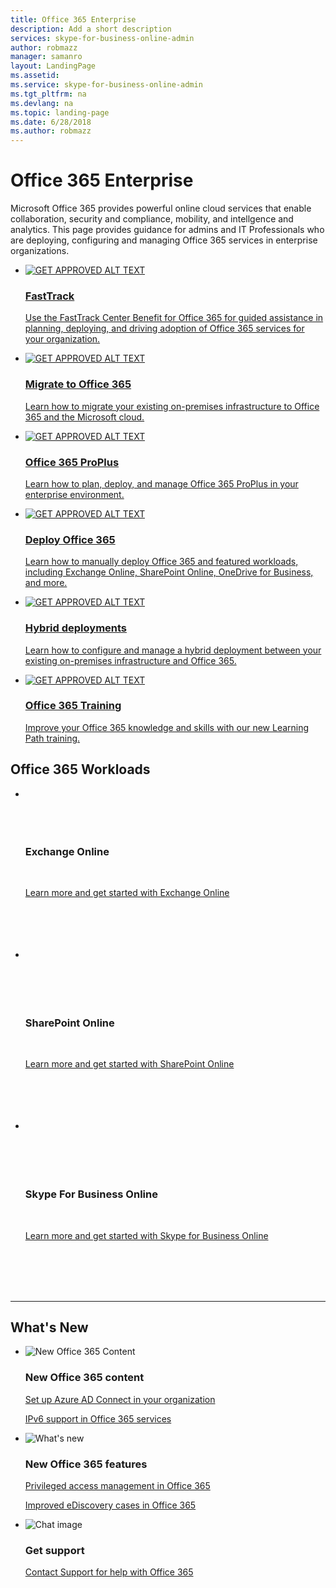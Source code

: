 ```yaml
---
title: Office 365 Enterprise
description: Add a short description
services: skype-for-business-online-admin
author: robmazz
manager: samanro
layout: LandingPage
ms.assetid: 
ms.service: skype-for-business-online-admin
ms.tgt_pltfrm: na
ms.devlang: na
ms.topic: landing-page
ms.date: 6/28/2018
ms.author: robmazz
---
```


<h1>Office 365 Enterprise</h1>
<p>Microsoft Office 365 provides powerful online cloud services that enable collaboration, security and compliance, mobility, and intellgence and analytics. This page provides guidance for admins and IT Professionals who are deploying, configuring and managing Office 365 services in enterprise organizations.</p>
<ul class="cardsF panelContent">
    <li>
        <a href="https://wondersinthedark.files.wordpress.com/2012/10/bluto.jpg">
        <div class="cardSize">
            <div class="cardPadding">
                <div class="card">
                    <div class="cardImageOuter">
                        <div class="cardImage">
                            <img src="https://docs.microsoft.com/en-us//office/media/icons/get-started.svg" alt="GET APPROVED ALT TEXT" />
                        </div>
                    </div>
                    <div class="cardText">
                        <h3>FastTrack</h3>
                <p>Use the FastTrack Center Benefit for Office 365 for guided assistance in planning, deploying, and driving adoption of Office 365 services for your organization.</p>
                    </div>
                </div>
            </div>
        </div>
        </a>
    </li> 
    <li>
        <a href="https://wondersinthedark.files.wordpress.com/2012/10/bluto.jpg">
        <div class="cardSize">
            <div class="cardPadding">
                <div class="card">
                    <div class="cardImageOuter">
                        <div class="cardImage">
                            <img src="https://docs.microsoft.com/en-us/office/media/icons/connector.svg" alt="GET APPROVED ALT TEXT" />
                        </div>
                    </div>
                    <div class="cardText">
                        <h3>Migrate to Office 365</h3>
                <p>Learn how to migrate your existing on-premises infrastructure to Office 365 and the Microsoft cloud.</p>
                    </div>
                </div>
            </div>
        </div>
        </a>
    </li>
    <li>
        <a href="https://docs.microsoft.com/DeployOffice/">
        <div class="cardSize">
            <div class="cardPadding">
                <div class="card">
                    <div class="cardImageOuter">
                        <div class="cardImage">
                            <img src="https://docs.microsoft.com/en-us/office/media/icons/blocks.svg" alt="GET APPROVED ALT TEXT" />
                        </div>
                    </div>
                    <div class="cardText">
                        <h3>Office 365 ProPlus</h3>
                <p>Learn how to plan, deploy, and manage Office 365 ProPlus in your enterprise environment.</p>
                    </div>
                </div>
            </div>
        </div>
        </a>
    </li>
    <li>
        <a href="https://wondersinthedark.files.wordpress.com/2012/10/bluto.jpg">
        <div class="cardSize">
            <div class="cardPadding">
                <div class="card">
                    <div class="cardImageOuter">
                        <div class="cardImage">
                            <img src="https://docs.microsoft.com/en-us/office/media/icons/deploy.svg" alt="GET APPROVED ALT TEXT" />
                        </div>
                    </div>
                    <div class="cardText">
                        <h3>Deploy Office 365</h3>
                <p>Learn how to manually deploy Office 365 and featured workloads, including Exchange Online, SharePoint Online, OneDrive for Business, and more.</p>
                    </div>
                </div>
            </div>
        </div>
        </a>
    </li>
    <li>
        <a href="https://wondersinthedark.files.wordpress.com/2012/10/bluto.jpg">
        <div class="cardSize">
            <div class="cardPadding">
                <div class="card">
                    <div class="cardImageOuter">
                        <div class="cardImage">
                            <img src="https://docs.microsoft.com/en-us/office/media/icons/hybrid.svg" alt="GET APPROVED ALT TEXT" />
                        </div>
                    </div>
                    <div class="cardText">
                        <h3>Hybrid deployments</h3>
                <p>Learn how to configure and manage a hybrid deployment between your existing on-premises infrastructure and Office 365.</p>
                    </div>
                </div>
            </div>
        </div>
        </a>
    </li>
    <li>
        <a href="https://wondersinthedark.files.wordpress.com/2012/10/bluto.jpg">
        <div class="cardSize">
            <div class="cardPadding">
                <div class="card">
                    <div class="cardImageOuter">
                        <div class="cardImage">
                            <img src="https://docs.microsoft.com/en-us/office/media/icons/education-tutorial.svg" alt="GET APPROVED ALT TEXT" />
                        </div>
                    </div>
                    <div class="cardText">
                        <h3>Office 365 Training</h3>
                <p>Improve your Office 365 knowledge and skills with our new Learning Path training.</p>
                    </div>
                </div>
            </div>
        </div>
        </a>
    </li>
</ul>

<h2>Office 365 Workloads</h2>
<ul class="panelContent cardsW">
    <li>
        <div class="cardSize">
            <div class="cardPadding">
                <div class="card">
                    <div class="cardText">
                        <h3>Exchange Online</h3>
                        <p><a href="https://docs.microsoft.com/Exchange/exchange-online">Learn more and get started with Exchange Online</a></p>
                    </div>
                </div>
            </div>
        </div>
    </li>
    <li>
        <div class="cardSize">
            <div class="cardPadding">
                <div class="card">
                    <div class="cardText">
                        <h3>SharePoint Online</h3>
                        <p><a href="https://support.office.com/article/sharepoint-online-–-admin-help-79eb0420-8cbd-4bcb-a90b-ddc7d3ab4b3a?ui=en-US&rs=en-US&ad=US">Learn more and get started with SharePoint Online</a></p>
                     </div>
                </div>
            </div>
        </div>
    </li>
    <li>
        <div class="cardSize">
            <div class="cardPadding">
                <div class="card">
                    <div class="cardText">
                        <h3>Skype For Business Online</h3>
                        <p><a href="https://docs.microsoft.com/SkypeForBusiness/skype-for-business-online">Learn more and get started with Skype for Business Online</a></p>
                    </div>
                </div>
            </div>
        </div>
    </li>
</ul>

<hr>
<h2>What's New</h2>

<ul class="panelContent cardsF">
    <li>
        <div class="cardSize">
            <div class="cardPadding">
                <div class="card">
                    <div class="cardImageOuter">
                        <div class="cardImage">
                            <img src="https://docs.microsoft.com/en-us/office/media/icons/paragraph-writing-blue.svg" alt="New Office 365 Content" data-linktype="external">
                        </div>
                    </div>
                    <div class="cardText">
                        <h3>New Office 365 content</h3>
                        <p><a href="https://wondersinthedark.files.wordpress.com/2012/10/bluto.jpg">Set up Azure AD Connect in your organization</a></p>
                        <p><a href="https://wondersinthedark.files.wordpress.com/2012/10/bluto.jpg">IPv6 support in Office 365 services</a></p>
                    </div>
                </div>
            </div>
        </div>
    </li>
    <li>
        <div class="cardSize">
            <div class="cardPadding">
                <div class="card">
                    <div class="cardImageOuter">
                        <div class="cardImage">
                            <img src="https://docs.microsoft.com/en-us/office/media/icons/whats-new-megaphone-blue.svg" alt="What's new" data-linktype="external">
                        </div>
                    </div>
                    <div class="cardText">
                        <h3>New Office 365 features</h3>
                        <p><a href="https://wondersinthedark.files.wordpress.com/2012/10/bluto.jpg">Privileged access management in Office 365</a></p>
                        <p><a href="https://wondersinthedark.files.wordpress.com/2012/10/bluto.jpg">Improved eDiscovery cases in Office 365</a></p>
                    </div>
                </div>
            </div>
        </div>
    </li>
    <li>
        <div class="cardSize">
            <div class="cardPadding">
                <div class="card">
                    <div class="cardImageOuter">
                        <div class="cardImage">
                            <img src="https://docs.microsoft.com/en-us/office/media/icons/chat.svg" alt="Chat image" data-linktype="external">
                        </div>
                    </div>
                    <div class="cardText">
                        <h3>Get support</h3>
                        <p><a href="https://wondersinthedark.files.wordpress.com/2012/10/bluto.jpg">Contact Support for help with Office 365</a></p>
                    </div>
                </div>
            </div>
        </div>
    </li>
</ul>